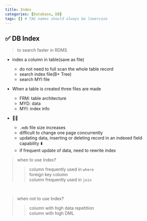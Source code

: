 ```yaml
---
title: Index
categories: [Database, DB]
tags: [] # TAG names should always be lowercase
---
```


## ✅ DB Index

> to search faster in RDMS

- index a column in table(save as file)

  - do not need to full scan the whole table record
  - search index file(B+ Tree)
  - search MYI file

- When a table is created three files are made

  - FRM: table architecture
  - MYD: data
  - MYI: index info

- 👎🏻
  - `.mdb` file size increases
  - difficult to change one page concurrently
  - updating data, inserting or deleting record in an indexed field capability ⬇️
  - if frequent update of data, need to rewrite index

> when to use Index?
>
> > column frequently used in `where` <br>
> > foreign key column <br>
> > column frequently used in `join` <br>

 <br>

> when not to use Index? <br>
>
> > column with high data repetition <br>
> > column with high DML <br>
